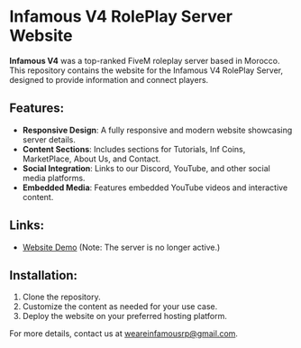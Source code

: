 # Infamous V4 RolePlay Server Website

**Infamous V4** was a top-ranked FiveM roleplay server based in Morocco. This repository contains the website for the Infamous V4 RolePlay Server, designed to provide information and connect players.

## Features:
- **Responsive Design**: A fully responsive and modern website showcasing server details.
- **Content Sections**: Includes sections for Tutorials, Inf Coins, MarketPlace, About Us, and Contact.
- **Social Integration**: Links to our Discord, YouTube, and other social media platforms.
- **Embedded Media**: Features embedded YouTube videos and interactive content.

## Links:
- [Website Demo](https://cfx.re/join/9r94gm) (Note: The server is no longer active.)

## Installation:
1. Clone the repository.
2. Customize the content as needed for your use case.
3. Deploy the website on your preferred hosting platform.

For more details,  contact us at [weareinfamousrp@gmail.com](mailto:weareinfamousrp@gmail.com).
